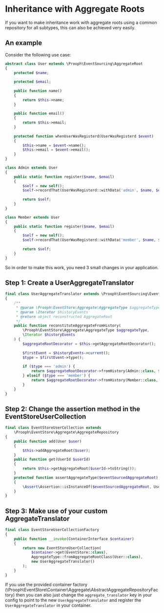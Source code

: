 # Inheritance with Aggregate Roots

If you want to make inheritance work with aggregate roots using a common repository for all subtypes, this can also be achieved very easily. 

## An example

Consider the following use case:

```php
abstract class User extends \Prooph\EventSourcing\AggregateRoot
{
    protected $name;
    
    protected $email;
    
    public function name()
    {
        return $this->name;
    }
    
    public function email()
    {
        return $this->email;
    }
    
    protected function whenUserWasRegisterd(UserWasRegisterd $event)
    {
        $this->name = $event->name();
        $this->email = $event->email();
    }
}

class Admin extends User
{
    public static function register($name, $email)
    {
        $self = new self();
        $self->recordThat(UserWasRegisterd::withData('admin', $name, $email);
        
        return $self;
    }
}

class Member extends User
{
    public static function register($name, $email)
    {
        $self = new self();
        $self->recordThat(UserWasRegisterd::withData('member', $name, $email);
        
        return $self;
    }
}
```

So in order to make this work, you need 3 small changes in your application.

## Step 1: Create a UserAggregateTranslator

```php
final class UserAggregateTranslator extends \Prooph\EventSourcing\EventStoreIntegration\AggregateTranslator
{
    /**
     * @param \Prooph\EventStore\Aggregate\AggregateType $aggregateType
     * @param \Iterator $historyEvents
     * @return object reconstructed AggregateRoot
     */
    public function reconstituteAggregateFromHistory(
        \Prooph\EventStore\Aggregate\AggregateType $aggregateType, 
        \Iterator $historyEvents
    ) {
        $aggregateRootDecorator = $this->getAggregateRootDecorator();
        
        $firstEvent = $historyEvents->current();
        $type = $firstEvent->type();
        
        if ($type === 'admin') {
            return $aggregateRootDecorator->fromHistory(Admin::class, $historyEvents);
        } elseif ($type === 'member') {
            return $aggregateRootDecorator->fromHistory(Member::class, $historyEvents);
        }
    }
}
```

## Step 2: Change the assertion method in the EventStoreUserCollection

```php
final class EventStoreUserCollection extends 
    \Prooph\EventStore\Aggregate\AggregateRepository
{
    public function add(User $user)
    {
        $this->addAggregateRoot($user);
    }
    public function get(UserId $userId)
    {
        return $this->getAggregateRoot($userId->toString());
    }
    protected function assertAggregateType($eventSourcedAggregateRoot)
    {
        \Assert\Assertion::isInstanceOf($eventSourcedAggregateRoot, User::class);
    }
}
```

## Step 3: Make use of your custom AggregateTranslator

```php
final class EventStoreUserCollectionFactory
{
    public function __invoke(ContainerInterface $container)
    {
        return new EventStoreUserCollection(
            $container->get(EventStore::class),
            AggregateType::fromAggregateRootClass(User::class),
            new UserAggregateTranslator()
        );
    }
}
```

If you use the provided container factory (\Prooph\EventStore\Container\Aggregate\AbstractAggregateRepositoryFactory)
then you can also just change the `aggregate_translator` key in your config to point to the new `UserAggregateTranslator`
and register the `UserAggregateTranslator` in your container.
